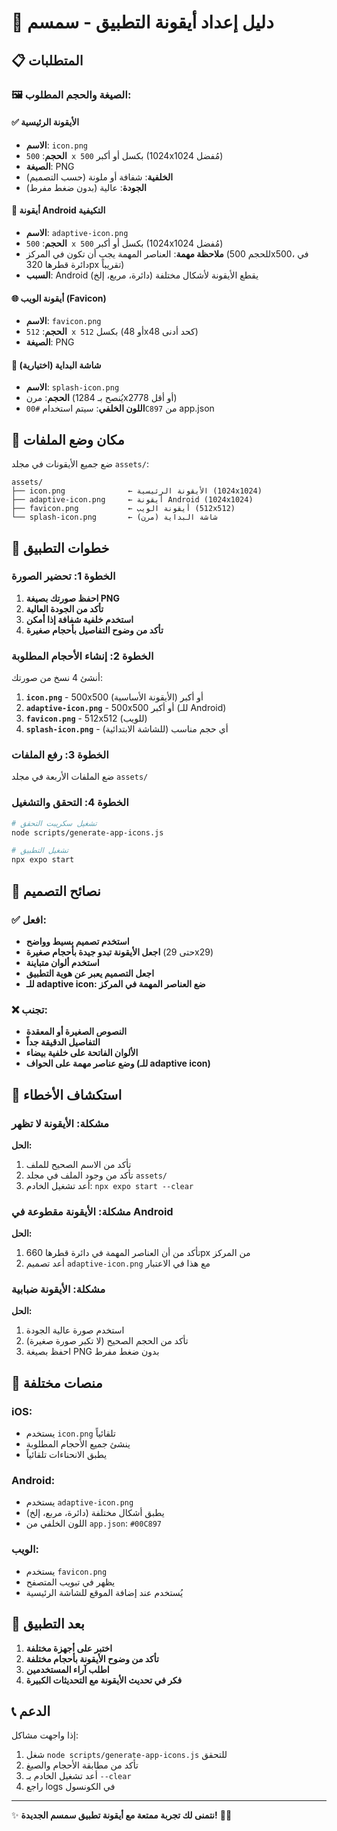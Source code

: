 # 🎨 دليل إعداد أيقونة التطبيق - سمسم

## 📋 المتطلبات

### 🖼️ الصيغة والحجم المطلوب:

#### ✅ الأيقونة الرئيسية
- **الاسم**: `icon.png`
- **الحجم**: `500 x 500` بكسل أو أكبر (1024x1024 مُفضل)
- **الصيغة**: PNG
- **الخلفية**: شفافة أو ملونة (حسب التصميم)
- **الجودة**: عالية (بدون ضغط مفرط)

#### 🤖 أيقونة Android التكيفية  
- **الاسم**: `adaptive-icon.png`
- **الحجم**: `500 x 500` بكسل أو أكبر (1024x1024 مُفضل)
- **ملاحظة مهمة**: العناصر المهمة يجب أن تكون في المركز (للحجم 500x500، في دائرة قطرها 320px تقريباً)
- **السبب**: Android يقطع الأيقونة لأشكال مختلفة (دائرة، مربع، إلخ)

#### 🌐 أيقونة الويب (Favicon)
- **الاسم**: `favicon.png`  
- **الحجم**: `512 x 512` بكسل (أو 48x48 كحد أدنى)
- **الصيغة**: PNG

#### 💫 شاشة البداية (اختيارية)
- **الاسم**: `splash-icon.png`
- **الحجم**: مرن (يُنصح بـ 1284x2778 أو أقل)
- **اللون الخلفي**: سيتم استخدام `#00C897` من app.json

## 📂 مكان وضع الملفات

ضع جميع الأيقونات في مجلد `assets/`:

```
assets/
├── icon.png              ← الأيقونة الرئيسية (1024x1024)
├── adaptive-icon.png     ← أيقونة Android (1024x1024) 
├── favicon.png           ← أيقونة الويب (512x512)
└── splash-icon.png       ← شاشة البداية (مرن)
```

## 🎯 خطوات التطبيق

### الخطوة 1: تحضير الصورة
1. **احفظ صورتك بصيغة PNG**
2. **تأكد من الجودة العالية**
3. **استخدم خلفية شفافة إذا أمكن**
4. **تأكد من وضوح التفاصيل بأحجام صغيرة**

### الخطوة 2: إنشاء الأحجام المطلوبة
أنشئ 4 نسخ من صورتك:

1. **`icon.png`** - 500x500 أو أكبر (الأيقونة الأساسية)
2. **`adaptive-icon.png`** - 500x500 أو أكبر (للـ Android)
3. **`favicon.png`** - 512x512 (للويب)  
4. **`splash-icon.png`** - أي حجم مناسب (للشاشة الابتدائية)

### الخطوة 3: رفع الملفات
ضع الملفات الأربعة في مجلد `assets/`

### الخطوة 4: التحقق والتشغيل
```bash
# تشغيل سكريبت التحقق
node scripts/generate-app-icons.js

# تشغيل التطبيق
npx expo start
```

## 🎨 نصائح التصميم

### ✅ افعل:
- **استخدم تصميم بسيط وواضح**
- **اجعل الأيقونة تبدو جيدة بأحجام صغيرة** (حتى 29x29)
- **استخدم ألوان متباينة**
- **اجعل التصميم يعبر عن هوية التطبيق**
- **للـ adaptive icon: ضع العناصر المهمة في المركز**

### ❌ تجنب:
- **النصوص الصغيرة أو المعقدة**
- **التفاصيل الدقيقة جداً**
- **الألوان الفاتحة على خلفية بيضاء**
- **وضع عناصر مهمة على الحواف (للـ adaptive icon)**

## 🔧 استكشاف الأخطاء

### مشكلة: الأيقونة لا تظهر
**الحل:**
1. تأكد من الاسم الصحيح للملف
2. تأكد من وجود الملف في مجلد `assets/`
3. أعد تشغيل الخادم: `npx expo start --clear`

### مشكلة: الأيقونة مقطوعة في Android
**الحل:**
1. تأكد من أن العناصر المهمة في دائرة قطرها 660px من المركز
2. أعد تصميم `adaptive-icon.png` مع هذا في الاعتبار

### مشكلة: الأيقونة ضبابية
**الحل:**
1. استخدم صورة عالية الجودة
2. تأكد من الحجم الصحيح (لا تكبر صورة صغيرة)
3. احفظ بصيغة PNG بدون ضغط مفرط

## 📱 منصات مختلفة

### iOS:
- يستخدم `icon.png` تلقائياً
- ينشئ جميع الأحجام المطلوبة
- يطبق الانحناءات تلقائياً

### Android:
- يستخدم `adaptive-icon.png`
- يطبق أشكال مختلفة (دائرة، مربع، إلخ)
- اللون الخلفي من `app.json`: `#00C897`

### الويب:
- يستخدم `favicon.png`
- يظهر في تبويب المتصفح
- يُستخدم عند إضافة الموقع للشاشة الرئيسية

## 🚀 بعد التطبيق

1. **اختبر على أجهزة مختلفة**
2. **تأكد من وضوح الأيقونة بأحجام مختلفة**
3. **اطلب آراء المستخدمين**
4. **فكر في تحديث الأيقونة مع التحديثات الكبيرة**

## 📞 الدعم

إذا واجهت مشاكل:
1. شغل `node scripts/generate-app-icons.js` للتحقق
2. تأكد من مطابقة الأحجام والصيغ
3. أعد تشغيل الخادم بـ `--clear`
4. راجع logs في الكونسول

---
✨ **نتمنى لك تجربة ممتعة مع أيقونة تطبيق سمسم الجديدة!** 🚗📱
